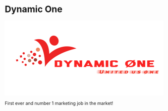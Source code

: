 # Dynamic One

![Screenshot](public/images/daynamic-one.png)

First ever and number 1 marketing job in the market!
